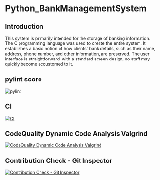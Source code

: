 # Python_BankManagementSystem

## Introduction

This system is primarily intended for the storage of banking information. The C programming language was used to create the entire system. It establishes a basic notion of how clients' bank details, such as their name, address, phone number, and other information, are preserved. The user interface is straightforward, with a standard screen design, so staff may quickly become accustomed to it.

## pylint score

![pylint](https://user-images.githubusercontent.com/98818228/163664997-cb602d7f-e4ef-437e-9046-56cfb91011a2.PNG)

## CI

[![CI](https://github.com/PratibhaPatted/Python_BankManagementSystem/actions/workflows/Cl.yml/badge.svg)](https://github.com/PratibhaPatted/Python_BankManagementSystem/actions/workflows/Cl.yml)

## CodeQuality Dynamic Code Analysis Valgrind

[![CodeQuality Dynamic Code Analysis Valgrind](https://github.com/PratibhaPatted/Python_BankManagementSystem/actions/workflows/CodeQuality_Dynamic.yml/badge.svg)](https://github.com/PratibhaPatted/Python_BankManagementSystem/actions/workflows/CodeQuality_Dynamic.yml)


## Contribution Check - Git Inspector
[![Contribution Check - Git Inspector](https://github.com/PratibhaPatted/Python_BankManagementSystem/actions/workflows/gitinspector.yml/badge.svg)](https://github.com/PratibhaPatted/Python_BankManagementSystem/actions/workflows/gitinspector.yml)

